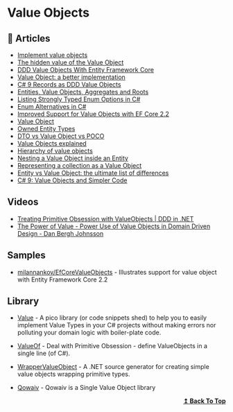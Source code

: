 # Value Objects

## 📝 Articles

- [Implement value objects](https://docs.microsoft.com/en-us/dotnet/architecture/microservices/microservice-ddd-cqrs-patterns/implement-value-objects)
- [The hidden value of the Value Object](https://dev.to/rafalpienkowski/the-hidden-value-of-the-value-object-1hga)
- [DDD Value Objects With Entity Framework Core](https://www.edgesidesolutions.com/ddd-value-objects-with-entity-framework-core/)
- [Value Object: a better implementation](https://enterprisecraftsmanship.com/posts/value-object-better-implementation/)
- [C# 9 Records as DDD Value Objects](https://enterprisecraftsmanship.com/posts/csharp-records-value-objects/)
- [Entities, Value Objects, Aggregates and Roots](https://lostechies.com/jimmybogard/2008/05/21/entities-value-objects-aggregates-and-roots/)
- [Listing Strongly Typed Enum Options in C#](https://ardalis.com/listing-strongly-typed-enum-options-in-c/)
- [Enum Alternatives in C#](https://ardalis.com/enum-alternatives-in-c/)
- [Improved Support for Value Objects with EF Core 2.2](https://www.nankov.com/posts/improved-support-value-objects-ef-core-22)
- [Value Object](https://jonatandragon.com/value-object)
- [Owned Entity Types](https://docs.microsoft.com/en-us/ef/core/modeling/owned-entities)
- [DTO vs Value Object vs POCO](https://enterprisecraftsmanship.com/posts/dto-vs-value-object-vs-poco/)
- [Value Objects explained](https://enterprisecraftsmanship.com/posts/value-objects-explained/)
- [Hierarchy of value objects](https://enterprisecraftsmanship.com/posts/hierarchy-value-objects/)
- [Nesting a Value Object inside an Entity](https://enterprisecraftsmanship.com/posts/nesting-value-object-inside-entity/)
- [Representing a collection as a Value Object](https://enterprisecraftsmanship.com/posts/representing-collection-as-value-object/)
- [Entity vs Value Object: the ultimate list of differences](https://enterprisecraftsmanship.com/posts/entity-vs-value-object-the-ultimate-list-of-differences/)
- [C# 9: Value Objects and Simpler Code](https://visualstudiomagazine.com/articles/2021/04/07/csharp-9.aspx)

## Videos

- [Treating Primitive Obsession with ValueObjects | DDD in .NET](https://www.youtube.com/watch?v=h4uldNA1JUE)
- [The Power of Value - Power Use of Value Objects in Domain Driven Design - Dan Bergh Johnsson](https://www.youtube.com/watch?v=vh-LT1mkIz4)

## Samples

- [milannankov/EfCoreValueObjects](https://github.com/milannankov/EfCoreValueObjects) - Illustrates support for value object with Entity Framework Core 2.2

## Library

- [Value](https://github.com/tpierrain/Value) - A pico library (or code snippets shed) to help you to easily implement Value Types in your C# projects without making errors nor polluting your domain logic with boiler-plate code.
- [ValueOf](https://github.com/mcintyre321/ValueOf) - Deal with Primitive Obsession - define ValueObjects in a single line (of C#).
- [WrapperValueObject](https://github.com/martinothamar/WrapperValueObject) - A .NET source generator for creating simple value objects wrapping primitive types.
- [Qowaiv](https://github.com/Qowaiv/Qowaiv) - Qowaiv is a Single Value Object library

  <div align="right">
    <b><a href="#contents">↥ Back To Top</a></b>
  </div>
